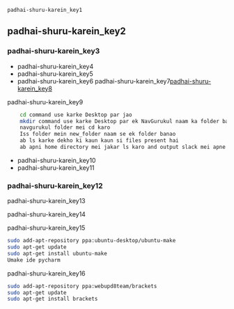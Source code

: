 ```ngMeta
padhai-shuru-karein_key1
```
## padhai-shuru-karein_key2
### padhai-shuru-karein_key3
- padhai-shuru-karein_key4
- padhai-shuru-karein_key5
- padhai-shuru-karein_key6
padhai-shuru-karein_key7[padhai-shuru-karein_key8](opSNSVnTn68&)


padhai-shuru-karein_key9

```bash
    cd command use karke Desktop par jao
    mkdir command use karke Desktop par ek NavGurukul naam ka folder banao
    navgurukul folder mei cd karo
    Iss folder mein new_folder naam se ek folder banao
    ab ls karke dekho ki kaun kaun si files present hai
    ab apni home directory mei jakar ls karo and output slack mei apne facilitator ko bhejo
```
- padhai-shuru-karein_key10
- padhai-shuru-karein_key11
### padhai-shuru-karein_key12
padhai-shuru-karein_key13

padhai-shuru-karein_key14

padhai-shuru-karein_key15

```bash
sudo add-apt-repository ppa:ubuntu-desktop/ubuntu-make
sudo apt-get update
sudo apt-get install ubuntu-make
Umake ide pycharm
```
padhai-shuru-karein_key16

```bash
sudo add-apt-repository ppa:webupd8team/brackets
sudo apt-get update
sudo apt-get install brackets
```
